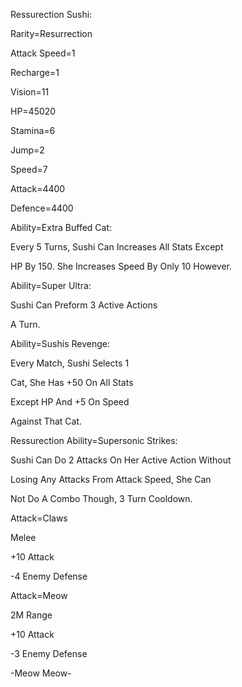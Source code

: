 Ressurection Sushi:

Rarity=Resurrection

Attack Speed=1

Recharge=1

Vision=11

HP=45020

Stamina=6

Jump=2

Speed=7

Attack=4400

Defence=4400

Ability=Extra Buffed Cat:

Every 5 Turns, Sushi Can Increases All Stats Except

HP By 150. She Increases Speed By Only 10 However.

Ability=Super Ultra:

Sushi Can Preform 3 Active Actions

A Turn.

Ability=Sushis Revenge:

Every Match, Sushi Selects 1

Cat, She Has +50 On All Stats 

Except HP And +5 On Speed

Against That Cat.

Ressurection Ability=Supersonic Strikes:

Sushi Can Do 2 Attacks On Her Active Action Without

Losing Any Attacks From Attack Speed, She Can

Not Do A Combo Though, 3 Turn Cooldown.

Attack=Claws

Melee

+10 Attack

-4 Enemy Defense

Attack=Meow

2M Range

+10 Attack

-3 Enemy Defense

-Meow Meow-

